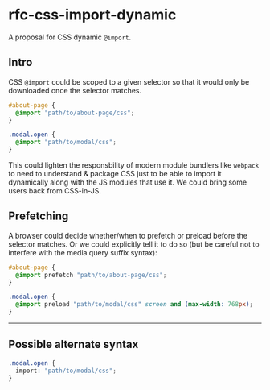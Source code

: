# rfc-css-import-dynamic
A proposal for CSS dynamic `@import`.

## Intro

CSS `@import` could be scoped to a given selector so that it would only be downloaded once
the selector matches.

```css
#about-page {
  @import "path/to/about-page/css";
}

.modal.open {
  @import "path/to/modal/css";
}
```

This could lighten the responsbility of modern module bundlers like `webpack`
to need to understand & package CSS just to be able to import it dynamically
along with the JS modules that use it.
We could bring some users back from CSS-in-JS.

## Prefetching

A browser could decide whether/when to prefetch or preload before the selector matches.
Or we could explicitly tell it to do so (but be careful not to interfere
with the media query suffix syntax):

```css
#about-page {
  @import prefetch "path/to/about-page/css";
}

.modal.open {
  @import preload "path/to/modal/css" screen and (max-width: 768px);
}
```

---

## Possible alternate syntax

```css
.modal.open {
  import: "path/to/modal/css";
}
```
